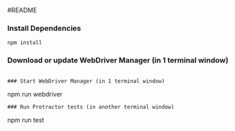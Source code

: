 #README

### Install Dependencies

```
npm install
```

### Download or update WebDriver Manager (in 1 terminal window)

```

### Start WebDriver Manager (in 1 terminal window)

```
npm run webdriver

```
### Run Protractor tests (in another terminal window)

```
npm run test
```

